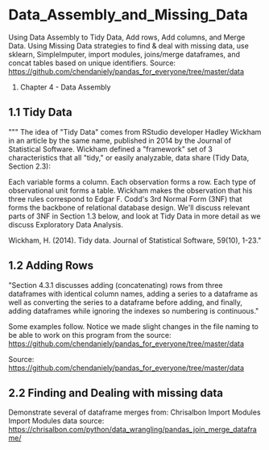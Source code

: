 # Data_Assembly_and_Missing_Data
Using Data Assembly to Tidy Data, Add rows, Add columns, and Merge Data. Using Missing Data strategies to find &amp; deal with missing data, use sklearn, SimpleImputer, import modules, joins/merge dataframes, and concat tables based on unique identifiers. Source: https://github.com/chendaniely/pandas_for_everyone/tree/master/data
1. Chapter 4 - Data Assembly
## 1.1 Tidy Data
""" The idea of "Tidy Data" comes from RStudio developer Hadley Wickham in an article by the same name, published in 2014 by the Journal of Statistical Software. Wickham defined a "framework" set of 3 characteristics that all "tidy," or easily analyzable, data share (Tidy Data, Section 2.3):

Each variable forms a column. Each observation forms a row. Each type of observational unit forms a table. Wickham makes the observation that his three rules correspond to Edgar F. Codd's 3rd Normal Form (3NF) that forms the backbone of relational database design. We'll discuss relevant parts of 3NF in Section 1.3 below, and look at Tidy Data in more detail as we discuss Exploratory Data Analysis.

Wickham, H. (2014). Tidy data. Journal of Statistical Software, 59(10), 1-23."

## 1.2 Adding Rows
"Section 4.3.1 discusses adding (concatenating) rows from three dataframes with identical column names, adding a series to a dataframe as well as converting the series to a dataframe before adding, and finally, adding dataframes while ignoring the indexes so numbering is continuous."

Some examples follow. Notice we made slight changes in the file naming to be able to work on this program from the source: https://github.com/chendaniely/pandas_for_everyone/tree/master/data

Source: https://github.com/chendaniely/pandas_for_everyone/tree/master/data
## 2.2 Finding and Dealing with missing data
Demonstrate several of dataframe merges from: Chrisalbon Import Modules
Import Modules
data source: https://chrisalbon.com/python/data_wrangling/pandas_join_merge_dataframe/
